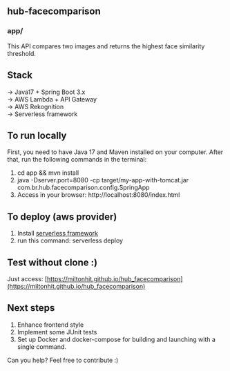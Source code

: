 ## hub-facecomparison

### app/
This API compares two images and returns the highest face similarity threshold.

## Stack
-> Java17 + Spring Boot 3.x<br />
-> AWS Lambda + API Gateway<br />
-> AWS Rekognition<br />
-> Serverless framework<br />

## To run locally
First, you need to have Java 17 and Maven installed on your computer. After that, run the following commands in the terminal:
1. cd app && mvn install
2. java -Dserver.port=8080 -cp target/my-app-with-tomcat.jar com.br.hub.facecomparison.config.SpringApp
3. Access in your browser: http://localhost:8080/index.html

## To deploy (aws provider)
1. Install [serverless framework](https://www.serverless.com/)
2. run this command: serverless deploy

## Test without clone :)
Just access: [https://miltonhit.github.io/hub_facecomparison](https://miltonhit.github.io/hub_facecomparison)

## Next steps
1. Enhance frontend style
2. Implement some JUnit tests
3. Set up Docker and docker-compose for building and launching with a single command.

Can you help? Feel free to contribute :)
